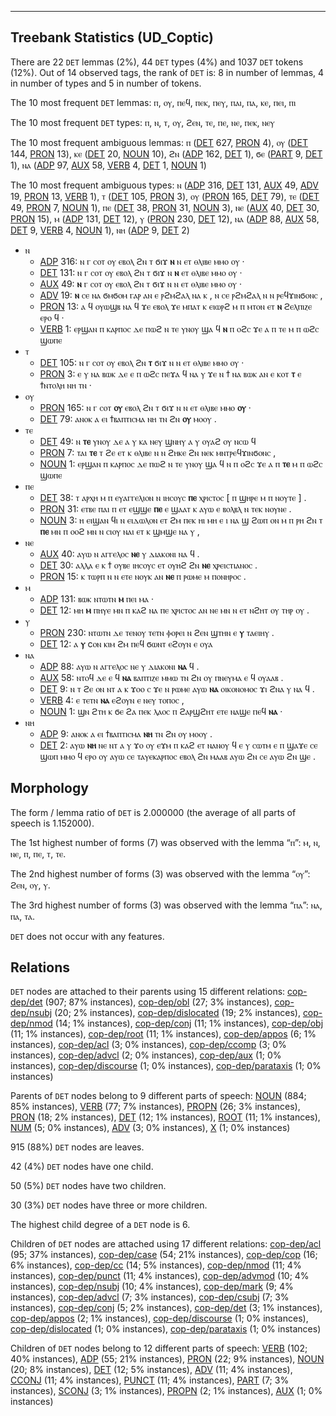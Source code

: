 

--------------------------------------------------------------------------------

## Treebank Statistics (UD_Coptic)

There are 22 `DET` lemmas (2%), 44 `DET` types (4%) and 1037 `DET` tokens (12%).
Out of 14 observed tags, the rank of `DET` is: 8 in number of lemmas, 4 in number of types and 5 in number of tokens.

The 10 most frequent `DET` lemmas: ⲡ, ⲟⲩ, ⲡⲉϥ, ⲡⲉⲕ, ⲡⲉⲩ, ⲡⲁⲓ, ⲡⲁ, ⲕⲉ, ⲡⲉⲓ, ⲡⲓ

The 10 most frequent `DET` types:  ⲡ, ⲛ, ⲧ, ⲟⲩ, ϩⲉⲛ, ⲧⲉ, ⲡⲉ, ⲛⲉ, ⲡⲉⲕ, ⲛⲉⲩ

The 10 most frequent ambiguous lemmas: ⲡ ([DET]() 627, [PRON]() 4), ⲟⲩ ([DET]() 144, [PRON]() 13), ⲕⲉ ([DET]() 20, [NOUN]() 10), ϩⲛ ([ADP]() 162, [DET]() 1), ϭⲉ ([PART]() 9, [DET]() 1), ⲛⲁ ([ADP]() 97, [AUX]() 58, [VERB]() 4, [DET]() 1, [NOUN]() 1)

The 10 most frequent ambiguous types:  ⲛ ([ADP]() 316, [DET]() 131, [AUX]() 49, [ADV]() 19, [PRON]() 13, [VERB]() 1), ⲧ ([DET]() 105, [PRON]() 3), ⲟⲩ ([PRON]() 165, [DET]() 79), ⲧⲉ ([DET]() 49, [PRON]() 7, [NOUN]() 1), ⲡⲉ ([DET]() 38, [PRON]() 31, [NOUN]() 3), ⲛⲉ ([AUX]() 40, [DET]() 30, [PRON]() 15), ⲙ ([ADP]() 131, [DET]() 12), ⲩ ([PRON]() 230, [DET]() 12), ⲛⲁ ([ADP]() 88, [AUX]() 58, [DET]() 9, [VERB]() 4, [NOUN]() 1), ⲛⲏ ([ADP]() 9, [DET]() 2)


* ⲛ
  * [ADP]() 316: ⲛ ⲅ ⲥⲟⲧ ⲟⲩ ⲉⲃⲟⲗ ϩⲛ ⲧ ϭⲓϫ <b>ⲛ</b> ⲛ ⲉⲧ ⲑⲗⲓⲃⲉ ⲙⲙⲟ ⲟⲩ ·
  * [DET]() 131: ⲛ ⲅ ⲥⲟⲧ ⲟⲩ ⲉⲃⲟⲗ ϩⲛ ⲧ ϭⲓϫ ⲛ <b>ⲛ</b> ⲉⲧ ⲑⲗⲓⲃⲉ ⲙⲙⲟ ⲟⲩ ·
  * [AUX]() 49: <b>ⲛ</b> ⲅ ⲥⲟⲧ ⲟⲩ ⲉⲃⲟⲗ ϩⲛ ⲧ ϭⲓϫ ⲛ ⲛ ⲉⲧ ⲑⲗⲓⲃⲉ ⲙⲙⲟ ⲟⲩ ·
  * [ADV]() 19: <b>ⲛ</b> ⲥⲉ ⲛⲁ ϭⲙϭⲟⲙ ⲅⲁⲣ ⲁⲛ ⲉ ⲣϩⲙϩⲁⲗ ⲛⲁ ⲕ , ⲛ ⲥⲉ ⲣϩⲙϩⲁⲗ ⲛ ⲛ ⲣⲉϥϫⲓⲛϭⲟⲛⲥ ,
  * [PRON]() 13: ⲁ ϥ ⲟⲩⲱϣⲃ ⲛⲁ ϥ ϫⲉ ⲉⲃⲟⲗ ϫⲉ ⲙⲡⲁⲧ ⲕ ⲉⲓⲱⲣϩ ⲙ ⲡ ⲙⲧⲟⲛ ⲉⲧ <b>ⲛ</b> ϩⲉⲗⲡⲓⲍⲉ ⲉⲣⲟ ϥ ·
  * [VERB]() 1: ⲉⲣϣⲁⲛ ⲡ ⲕⲁⲣⲡⲟⲥ ⲇⲉ ⲡⲱϩ ⲛ ⲧⲉ ⲩⲛⲟⲩ ϣⲁ ϥ <b>ⲛ</b> ⲡ ⲟϩⲥ ϫⲉ ⲁ ⲡ ⲧⲉ ⲙ ⲡ ⲱϩⲥ ϣⲱⲡⲉ
* ⲧ
  * [DET]() 105: ⲛ ⲅ ⲥⲟⲧ ⲟⲩ ⲉⲃⲟⲗ ϩⲛ <b>ⲧ</b> ϭⲓϫ ⲛ ⲛ ⲉⲧ ⲑⲗⲓⲃⲉ ⲙⲙⲟ ⲟⲩ ·
  * [PRON]() 3: ⲉ ⲩ ⲛⲁ ⲃⲱⲕ ⲇⲉ ⲉ ⲡ ⲱϩⲥ ⲡⲉϫⲁ ϥ ⲛⲁ ⲩ ϫⲉ ⲛ ϯ ⲛⲁ ⲃⲱⲕ ⲁⲛ ⲉ ⲕⲟⲧ <b>ⲧ</b> ⲉ ϯⲛⲧⲟⲗⲏ ⲛⲏ ⲧⲛ ·
* ⲟⲩ
  * [PRON]() 165: ⲛ ⲅ ⲥⲟⲧ <b>ⲟⲩ</b> ⲉⲃⲟⲗ ϩⲛ ⲧ ϭⲓϫ ⲛ ⲛ ⲉⲧ ⲑⲗⲓⲃⲉ ⲙⲙⲟ <b>ⲟⲩ</b> ·
  * [DET]() 79: ⲁⲛⲟⲕ ⲁ ⲉⲓ ϯⲃⲁⲡⲧⲓⲥⲙⲁ ⲛⲏ ⲧⲛ ϩⲛ <b>ⲟⲩ</b> ⲙⲟⲟⲩ .
* ⲧⲉ
  * [DET]() 49: ⲛ <b>ⲧⲉ</b> ⲩⲛⲟⲩ ⲇⲉ ⲁ ⲩ ⲕⲁ ⲛⲉⲩ ϣⲛⲏⲩ ⲁ ⲩ ⲟⲩⲁϩ ⲟⲩ ⲛⲥⲱ ϥ
  * [PRON]() 7: ⲧⲁⲓ <b>ⲧⲉ</b> ⲧ ϩⲉ ⲉⲧ ⲕ ⲑⲗⲓⲃⲉ ⲛ ⲛ ϩⲏⲕⲉ ϩⲛ ⲛⲉⲕ ⲙⲛⲧⲣⲉϥϫⲓⲛϭⲟⲛⲥ ,
  * [NOUN]() 1: ⲉⲣϣⲁⲛ ⲡ ⲕⲁⲣⲡⲟⲥ ⲇⲉ ⲡⲱϩ ⲛ ⲧⲉ ⲩⲛⲟⲩ ϣⲁ ϥ ⲛ ⲡ ⲟϩⲥ ϫⲉ ⲁ ⲡ <b>ⲧⲉ</b> ⲙ ⲡ ⲱϩⲥ ϣⲱⲡⲉ
* ⲡⲉ
  * [DET]() 38: ⲧ ⲁⲣⲭⲏ ⲙ ⲡ ⲉⲩⲁⲅⲅⲉⲗⲓⲟⲛ ⲛ ⲓⲏⲥⲟⲩⲥ <b>ⲡⲉ</b> ⲭⲣⲓⲥⲧⲟⲥ [ ⲡ ϣⲏⲣⲉ ⲙ ⲡ ⲛⲟⲩⲧⲉ ] .
  * [PRON]() 31: ⲉⲧⲃⲉ ⲡⲁⲓ ⲡ ⲉⲧ ⲉϣϣⲉ <b>ⲡⲉ</b> ⲉ ϣⲁⲁⲧ ⲕ ⲁⲩⲱ ⲉ ⲃⲟⲗⲃⲗ ⲛ ⲧⲉⲕ ⲛⲟⲩⲛⲉ .
  * [NOUN]() 3: ⲏ ⲉⲓϣⲁⲛ ϥⲓ ⲛ ⲉⲓⲇⲱⲗⲟⲛ ⲉⲧ ϩⲙ ⲡⲉⲕ ⲏⲓ ⲙⲏ ⲉ ⲓ ⲛⲁ ϣ ϩⲱⲡ ⲟⲛ ⲙ ⲡ ⲣⲏ ϩⲛ ⲧ <b>ⲡⲉ</b> ⲙⲛ ⲡ ⲟⲟϩ ⲙⲛ ⲛ ⲥⲓⲟⲩ ⲛⲁⲓ ⲉⲧ ⲕ ϣⲙϣⲉ ⲛⲁ ⲩ ,
* ⲛⲉ
  * [AUX]() 40: ⲁⲩⲱ ⲛ ⲁⲅⲅⲉⲗⲟⲥ <b>ⲛⲉ</b> ⲩ ⲇⲓⲁⲕⲟⲛⲓ ⲛⲁ ϥ .
  * [DET]() 30: ⲁⲗⲗⲁ ⲉ ⲕ ϯ ⲟⲩⲃⲉ ⲓⲏⲥⲟⲩⲥ ⲉⲧ ⲟⲩⲏϩ ϩⲛ <b>ⲛⲉ</b> ⲭⲣⲉⲓⲥⲧⲓⲁⲛⲟⲥ .
  * [PRON]() 15: ⲕ ⲧⲱⲣⲡ ⲛ ⲛ ⲉⲧⲉ ⲛⲟⲩⲕ ⲁⲛ <b>ⲛⲉ</b> ⲡ ⲣⲱⲙⲉ ⲙ ⲡⲟⲛⲏⲣⲟⲥ .
* ⲙ
  * [ADP]() 131: ⲃⲱⲕ ⲛⲧⲱⲧⲛ <b>ⲙ</b> ⲡⲉⲓ ⲙⲁ ·
  * [DET]() 12: ⲙⲏ <b>ⲙ</b> ⲡⲏⲩⲉ ⲙⲛ ⲡ ⲕⲁϩ ⲛⲁ ⲡⲉ ⲭⲣⲓⲥⲧⲟⲥ ⲁⲛ ⲛⲉ ⲙⲛ ⲛ ⲉⲧ ⲛϩⲏⲧ ⲟⲩ ⲧⲏⲣ ⲟⲩ .
* ⲩ
  * [PRON]() 230: ⲛⲧⲱⲧⲛ ⲇⲉ ⲧⲉⲛⲟⲩ ⲧⲉⲧⲛ ⲫⲟⲣⲉⲓ ⲛ ϩⲉⲛ ϣⲧⲏⲛ ⲉ <b>ⲩ</b> ⲧⲁⲉⲓⲏⲩ .
  * [DET]() 12: ⲁ <b>ⲩ</b> cⲟⲛ ⲕⲓⲙ ϩⲙ ⲡⲉϥ ϭⲱⲛⲧ ⲉϩⲟⲩⲛ ⲉ ⲟⲩⲁ
* ⲛⲁ
  * [ADP]() 88: ⲁⲩⲱ ⲛ ⲁⲅⲅⲉⲗⲟⲥ ⲛⲉ ⲩ ⲇⲓⲁⲕⲟⲛⲓ <b>ⲛⲁ</b> ϥ .
  * [AUX]() 58: ⲛⲧⲟϥ ⲇⲉ ⲉ ϥ <b>ⲛⲁ</b> ⲃⲁⲡⲧⲓⲍⲉ ⲙⲙⲱ ⲧⲛ ϩⲛ ⲟⲩ ⲡⲛⲉⲩⲙⲁ ⲉ ϥ ⲟⲩⲁⲁⲃ .
  * [DET]() 9: ⲛ ⲧ ϩⲉ ⲟⲛ ⲛⲧ ⲁ ⲕ ϫⲟⲟ ⲥ ϫⲉ ⲛ ⲣⲱⲙⲉ ⲁⲩⲱ <b>ⲛⲁ</b> ⲟⲓⲕⲟⲛⲟⲙⲟⲥ ϫⲓ ϩⲛⲁ ⲩ ⲛⲁ ϥ .
  * [VERB]() 4: ⲉ ⲧⲉⲧⲛ <b>ⲛⲁ</b> ⲉϩⲟⲩⲛ ⲉ ⲛⲉⲩ ⲧⲟⲡⲟⲥ ,
  * [NOUN]() 1: ϣⲛ ϩⲧⲏ ⲕ ϭⲉ ϩⲁ ⲡⲉⲕ ⲗⲁⲟⲥ ⲡ ϩⲁⲣϣϩⲏⲧ ⲉⲧⲉ ⲛⲁϣⲉ ⲡⲉϥ <b>ⲛⲁ</b> ·
* ⲛⲏ
  * [ADP]() 9: ⲁⲛⲟⲕ ⲁ ⲉⲓ ϯⲃⲁⲡⲧⲓⲥⲙⲁ <b>ⲛⲏ</b> ⲧⲛ ϩⲛ ⲟⲩ ⲙⲟⲟⲩ .
  * [DET]() 2: ⲁⲩⲱ <b>ⲛⲏ</b> ⲛⲉ ⲛⲧ ⲁ ⲩ ϫⲟ ⲟⲩ ⲉϫⲙ ⲡ ⲕⲁϩ ⲉⲧ ⲛⲁⲛⲟⲩ ϥ ⲉ ⲩ ⲥⲱⲧⲙ ⲉ ⲡ ϣⲁϫⲉ ⲥⲉ ϣⲱⲡ ⲙⲙⲟ ϥ ⲉⲣⲟ ⲟⲩ ⲁⲩⲱ ⲥⲉ ⲧⲁⲩⲉⲕⲁⲣⲡⲟⲥ ⲉⲃⲟⲗ ϩⲛ ⲙⲁⲁⲃ ⲁⲩⲱ ϩⲛ ⲥⲉ ⲁⲩⲱ ϩⲛ ϣⲉ .

## Morphology

The form / lemma ratio of `DET` is 2.000000 (the average of all parts of speech is 1.152000).

The 1st highest number of forms (7) was observed with the lemma “ⲡ”: ⲙ, ⲛ, ⲛⲉ, ⲡ, ⲡⲉ, ⲧ, ⲧⲉ.

The 2nd highest number of forms (3) was observed with the lemma “ⲟⲩ”: ϩⲉⲛ, ⲟⲩ, ⲩ.

The 3rd highest number of forms (3) was observed with the lemma “ⲡⲁ”: ⲛⲁ, ⲡⲁ, ⲧⲁ.

`DET` does not occur with any features.


## Relations

`DET` nodes are attached to their parents using 15 different relations: [cop-dep/det]() (907; 87% instances), [cop-dep/obl]() (27; 3% instances), [cop-dep/nsubj]() (20; 2% instances), [cop-dep/dislocated]() (19; 2% instances), [cop-dep/nmod]() (14; 1% instances), [cop-dep/conj]() (11; 1% instances), [cop-dep/obj]() (11; 1% instances), [cop-dep/root]() (11; 1% instances), [cop-dep/appos]() (6; 1% instances), [cop-dep/acl]() (3; 0% instances), [cop-dep/ccomp]() (3; 0% instances), [cop-dep/advcl]() (2; 0% instances), [cop-dep/aux]() (1; 0% instances), [cop-dep/discourse]() (1; 0% instances), [cop-dep/parataxis]() (1; 0% instances)

Parents of `DET` nodes belong to 9 different parts of speech: [NOUN]() (884; 85% instances), [VERB]() (77; 7% instances), [PROPN]() (26; 3% instances), [PRON]() (18; 2% instances), [DET]() (12; 1% instances), [ROOT]() (11; 1% instances), [NUM]() (5; 0% instances), [ADV]() (3; 0% instances), [X]() (1; 0% instances)

915 (88%) `DET` nodes are leaves.

42 (4%) `DET` nodes have one child.

50 (5%) `DET` nodes have two children.

30 (3%) `DET` nodes have three or more children.

The highest child degree of a `DET` node is 6.

Children of `DET` nodes are attached using 17 different relations: [cop-dep/acl]() (95; 37% instances), [cop-dep/case]() (54; 21% instances), [cop-dep/cop]() (16; 6% instances), [cop-dep/cc]() (14; 5% instances), [cop-dep/nmod]() (11; 4% instances), [cop-dep/punct]() (11; 4% instances), [cop-dep/advmod]() (10; 4% instances), [cop-dep/nsubj]() (10; 4% instances), [cop-dep/mark]() (9; 4% instances), [cop-dep/advcl]() (7; 3% instances), [cop-dep/csubj]() (7; 3% instances), [cop-dep/conj]() (5; 2% instances), [cop-dep/det]() (3; 1% instances), [cop-dep/appos]() (2; 1% instances), [cop-dep/discourse]() (1; 0% instances), [cop-dep/dislocated]() (1; 0% instances), [cop-dep/parataxis]() (1; 0% instances)

Children of `DET` nodes belong to 12 different parts of speech: [VERB]() (102; 40% instances), [ADP]() (55; 21% instances), [PRON]() (22; 9% instances), [NOUN]() (20; 8% instances), [DET]() (12; 5% instances), [ADV]() (11; 4% instances), [CCONJ]() (11; 4% instances), [PUNCT]() (11; 4% instances), [PART]() (7; 3% instances), [SCONJ]() (3; 1% instances), [PROPN]() (2; 1% instances), [AUX]() (1; 0% instances)

